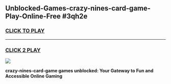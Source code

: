 
## Unblocked-Games-crazy-nines-card-game-Play-Online-Free #3qh2e
<h3>
<a href="https://us.freeplayer.one?title=crazy-nines-card-game&ref=10M">CLICK TO PLAY</a></h3>
<hr>

<h3>
<a href="https://us.freeplayer.one?title=crazy-nines-card-game&ref=10M">CLICK 2 PLAY</a>
  
</h3>

<a href="https://us.freeplayer.one?title=crazy-nines-card-game&ref=10M"><img src="https://clearcache.store/games.png"></a>


**crazy-nines-card-game games unblocked: Your Gateway to Fun and Accessible Online Gaming**
